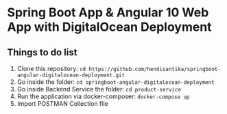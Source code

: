 # Spring Boot App & Angular 10 Web App with DigitalOcean Deployment

## Things to do list

1. Clone this repository: `cd https://github.com/hendisantika/springboot-angular-digitalocean-deployment.git`
2. Go inside the folder: `cd springboot-angular-digitalocean-deployment`
3. Go inside Backend Service the folder: `cd product-service`
4. Run the application via docker-composer: `docker-compose up`
5. Import POSTMAN Collection file
